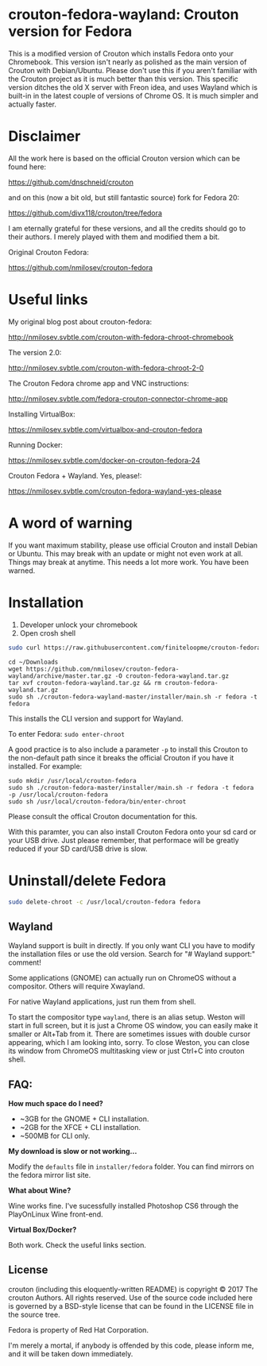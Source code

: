 crouton-fedora-wayland: Crouton version for Fedora
=================================================

This is a modified version of Crouton which installs Fedora onto your Chromebook.
This version isn't nearly as polished as the main version of Crouton with Debian/Ubuntu.
Please don't use this if you aren't familiar with the Crouton project as it is much better
than this version. This specific version ditches the old X server with Freon idea, and uses
Wayland which is built-in in the latest couple of versions of Chrome OS. It is much simpler
and actually faster.

Disclaimer
=================================================

All the work here is based on the official Crouton version which can be found here:

https://github.com/dnschneid/crouton

and on this (now a bit old, but still fantastic source) fork for Fedora 20:

https://github.com/divx118/crouton/tree/fedora

I am eternally grateful for these versions, and all the credits should go to their authors.
I merely played with them and modified them a bit.

Original Crouton Fedora:

https://github.com/nmilosev/crouton-fedora

Useful links
=================================================

My original blog post about crouton-fedora:

http://nmilosev.svbtle.com/crouton-with-fedora-chroot-chromebook

The version 2.0:

http://nmilosev.svbtle.com/crouton-with-fedora-chroot-2-0

The Crouton Fedora chrome app and VNC instructions:

http://nmilosev.svbtle.com/fedora-crouton-connector-chrome-app

Installing VirtualBox:

https://nmilosev.svbtle.com/virtualbox-and-crouton-fedora

Running Docker:

https://nmilosev.svbtle.com/docker-on-crouton-fedora-24

Crouton Fedora + Wayland. Yes, please!:

https://nmilosev.svbtle.com/crouton-fedora-wayland-yes-please

A word of warning
=================================================

If you want maximum stability, please use official Crouton and install Debian or Ubuntu.
This may break with an update or might not even work at all. Things may break at anytime. 
This needs a lot more work. You have been warned.

Installation
=================================================

1. Developer unlock your chromebook
2. Open crosh shell

``` bash
sudo curl https://raw.githubusercontent.com/finiteloopme/crouton-fedora-wayland/master/install-fedora.sh | sh
```

```
cd ~/Downloads
wget https://github.com/nmilosev/crouton-fedora-wayland/archive/master.tar.gz -O crouton-fedora-wayland.tar.gz
tar xvf crouton-fedora-wayland.tar.gz && rm crouton-fedora-wayland.tar.gz
sudo sh ./crouton-fedora-wayland-master/installer/main.sh -r fedora -t fedora
```

This installs the CLI version and support for Wayland. 

To enter Fedora: ```sudo enter-chroot```

A good practice is to also include a parameter ```-p``` to install this Crouton to the non-default path
since it breaks the official Crouton if you have it installed. For example:

```
sudo mkdir /usr/local/crouton-fedora
sudo sh ./crouton-fedora-master/installer/main.sh -r fedora -t fedora -p /usr/local/crouton-fedora
sudo sh /usr/local/crouton-fedora/bin/enter-chroot
```

Please consult the offical Crouton documentation for this.

With this paramter, you can also install Crouton Fedora onto your sd card or your USB drive. Just please
remember, that performace will be greatly reduced if your SD card/USB drive is slow.

# Uninstall/delete Fedora

``` bash
sudo delete-chroot -c /usr/local/crouton-fedora fedora
```

Wayland
---

Wayland support is built in directly. If you only want CLI you have to modify the installation files or use
the old version. Search for "# Wayland support:" comment!

Some applications (GNOME) can actually run on ChromeOS without a compositor. Others will require Xwayland.

For native Wayland applications, just run them from shell. 

To start the compositor type `wayland`, there is an alias setup. Weston will start in full screen, but it is just
a Chrome OS window, you can easily make it smaller or Alt+Tab from it. There are sometimes issues with double cursor
appearing, which I am looking into, sorry. To close Weston, you can close its window from ChromeOS multitasking view
or just Ctrl+C into crouton shell.

FAQ:
---

**How much space do I need?**

- ~3GB for the GNOME + CLI installation.
- ~2GB for the XFCE + CLI installation.
- ~500MB for CLI only.

**My download is slow or not working...**

Modify the ```defaults``` file in ```installer/fedora``` folder. You can find mirrors on the
fedora mirror list site.

**What about Wine?**

Wine works fine. I've sucessfully installed Photoshop CS6 through the PlayOnLinux Wine front-end.

**Virtual Box/Docker?**

Both work. Check the useful links section.

License
-------
crouton (including this eloquently-written README) is copyright &copy; 2017 The
crouton Authors. All rights reserved. Use of the source code included here is
governed by a BSD-style license that can be found in the LICENSE file in the
source tree.

Fedora is property of Red Hat Corporation.

I'm merely a mortal, if anybody is offended by this code, please inform me, and it
will be taken down immediately.
